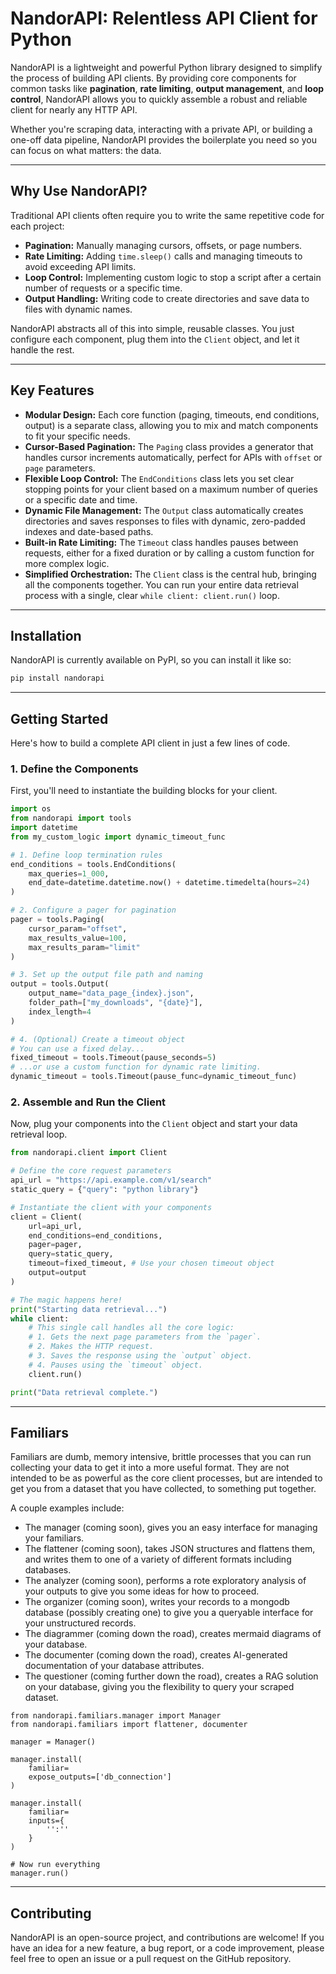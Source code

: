 # NandorAPI: Relentless API Client for Python

NandorAPI is a lightweight and powerful Python library designed to simplify the process of building API clients. By providing core components for common tasks like **pagination**, **rate limiting**, **output management**, and **loop control**, NandorAPI allows you to quickly assemble a robust and reliable client for nearly any HTTP API.

Whether you're scraping data, interacting with a private API, or building a one-off data pipeline, NandorAPI provides the boilerplate you need so you can focus on what matters: the data.

-----

## Why Use NandorAPI?

Traditional API clients often require you to write the same repetitive code for each project:

  - **Pagination:** Manually managing cursors, offsets, or page numbers.
  - **Rate Limiting:** Adding `time.sleep()` calls and managing timeouts to avoid exceeding API limits.
  - **Loop Control:** Implementing custom logic to stop a script after a certain number of requests or a specific time.
  - **Output Handling:** Writing code to create directories and save data to files with dynamic names.

NandorAPI abstracts all of this into simple, reusable classes. You just configure each component, plug them into the `Client` object, and let it handle the rest.

-----

## Key Features

  - **Modular Design:** Each core function (paging, timeouts, end conditions, output) is a separate class, allowing you to mix and match components to fit your specific needs.
  - **Cursor-Based Pagination:** The `Paging` class provides a generator that handles cursor increments automatically, perfect for APIs with `offset` or `page` parameters.
  - **Flexible Loop Control:** The `EndConditions` class lets you set clear stopping points for your client based on a maximum number of queries or a specific date and time.
  - **Dynamic File Management:** The `Output` class automatically creates directories and saves responses to files with dynamic, zero-padded indexes and date-based paths.
  - **Built-in Rate Limiting:** The `Timeout` class handles pauses between requests, either for a fixed duration or by calling a custom function for more complex logic.
  - **Simplified Orchestration:** The `Client` class is the central hub, bringing all the components together. You can run your entire data retrieval process with a single, clear `while client: client.run()` loop.

-----

## Installation

NandorAPI is currently available on PyPI, so you can install it like so:

```bash
pip install nandorapi
```

-----

## Getting Started

Here's how to build a complete API client in just a few lines of code.

### 1\. Define the Components

First, you'll need to instantiate the building blocks for your client.

```python
import os
from nandorapi import tools
import datetime
from my_custom_logic import dynamic_timeout_func

# 1. Define loop termination rules
end_conditions = tools.EndConditions(
    max_queries=1_000,
    end_date=datetime.datetime.now() + datetime.timedelta(hours=24)
)

# 2. Configure a pager for pagination
pager = tools.Paging(
    cursor_param="offset",
    max_results_value=100,
    max_results_param="limit"
)

# 3. Set up the output file path and naming
output = tools.Output(
    output_name="data_page_{index}.json",
    folder_path=["my_downloads", "{date}"],
    index_length=4
)

# 4. (Optional) Create a timeout object
# You can use a fixed delay...
fixed_timeout = tools.Timeout(pause_seconds=5)
# ...or use a custom function for dynamic rate limiting.
dynamic_timeout = tools.Timeout(pause_func=dynamic_timeout_func)
```

### 2\. Assemble and Run the Client

Now, plug your components into the `Client` object and start your data retrieval loop.

```python
from nandorapi.client import Client

# Define the core request parameters
api_url = "https://api.example.com/v1/search"
static_query = {"query": "python library"}

# Instantiate the client with your components
client = Client(
    url=api_url,
    end_conditions=end_conditions,
    pager=pager,
    query=static_query,
    timeout=fixed_timeout, # Use your chosen timeout object
    output=output
)

# The magic happens here!
print("Starting data retrieval...")
while client:
    # This single call handles all the core logic:
    # 1. Gets the next page parameters from the `pager`.
    # 2. Makes the HTTP request.
    # 3. Saves the response using the `output` object.
    # 4. Pauses using the `timeout` object.
    client.run()

print("Data retrieval complete.")
```

-----

## Familiars
Familiars are dumb, memory intensive, brittle processes that you can run collecting your data to get it into a more useful format. They are not intended to be as powerful as the core client processes, but are intended to get you from a dataset that you have collected, to something put together. 

A couple examples include:
 - The manager (coming soon), gives you an easy interface for managing your familiars.
 - The flattener (coming soon), takes JSON structures and flattens them, and writes them to one of a variety of different formats including databases.
 - The analyzer (coming soon), performs a rote exploratory analysis of your outputs to give you some ideas for how to proceed.
 - The organizer (coming soon), writes your records to a mongodb database (possibly creating one) to give you a queryable interface for your unstructured records.
 - The diagrammer (coming down the road), creates mermaid diagrams of your database.
 - The documenter (coming down the road), creates AI-generated documentation of your database attributes.
 - The questioner (coming further down the road), creates a RAG solution on your database, giving you the flexibility to query your scraped dataset.

```{python}
from nandorapi.familiars.manager import Manager
from nandorapi.familiars import flattener, documenter

manager = Manager()

manager.install(
    familiar=
    expose_outputs=['db_connection']
)

manager.install(
    familiar=
    inputs={
        '':''
    }
)

# Now run everything
manager.run()
```

-----

## Contributing

NandorAPI is an open-source project, and contributions are welcome\! If you have an idea for a new feature, a bug report, or a code improvement, please feel free to open an issue or a pull request on the GitHub repository.